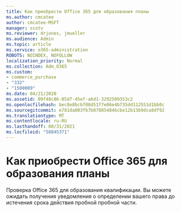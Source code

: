 ```yaml
---
title: Как приобрести Office 365 для образования планы
ms.author: cmcatee
author: cmcatee-MSFT
manager: scotv
ms.reviewer: drjones, jmueller
ms.audience: Admin
ms.topic: article
ms.service: o365-administration
ROBOTS: NOINDEX, NOFOLLOW
localization_priority: Normal
ms.collection: Adm_O365
ms.custom:
- commerce_purchase
- "332"
- "1500009"
ms.date: 04/21/2020
ms.assetid: 09f40c86-05d7-45ef-a6d1-3292509353c2
ms.openlocfilehash: bec8e8bcbf08d51f7e06e4b735dd112551d1bb0c
ms.sourcegitcommit: e781da003fb7b878854846cbe12b13b9dca8df92
ms.translationtype: MT
ms.contentlocale: ru-RU
ms.lasthandoff: 08/31/2021
ms.locfileid: "58845371"
---
```

# <a name="how-to-purchase-office-365-education-plans"></a>Как приобрести Office 365 для образования планы

Проверка Office 365 для образования квалификации. Вы можете ожидать получения уведомления о определении вашего права до истечения срока действия пробной пробной части.